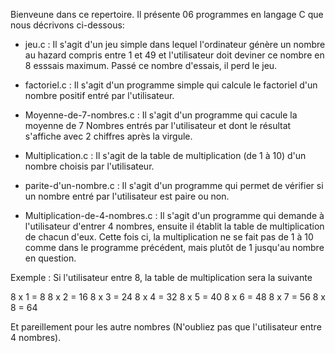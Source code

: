   Bienveune dans ce repertoire. Il présente 06 programmes en langage C que nous décrivons ci-dessous:
  
  * jeu.c : Il s'agit d'un jeu simple dans lequel l'ordinateur génère un nombre au hazard compris entre 1 et 49 et l'utilisateur doit deviner ce nombre en 8 esssais maximum. Passé ce nombre d'essais, il perd le jeu.
  
  
  * factoriel.c : Il s'agit d'un programme simple qui calcule le factoriel d'un nombre positif entré par l'utilisateur.
  
  
  * Moyenne-de-7-nombres.c : Il s'agit d'un programme qui cacule la moyenne de 7 Nombres entrés par l'utilisateur et dont le résultat s'affiche avec 2 chiffres après la virgule.
  
  
  * Multiplication.c : Il s'agit de la table de multiplication (de 1 à 10) d'un nombre choisis par l'utilisateur.
  
  
  * parite-d'un-nombre.c : Il s'agit d'un programme qui permet de vérifier si un nombre entré par l'utilisateur est paire ou non.
  
  
 * Multiplication-de-4-nombres.c : Il s'agit d'un programme qui demande à l'utilisateur d'entrer 4 nombres, ensuite il établit la table de multiplication de chacun d'eux. Cette fois ci, la multiplication ne se fait pas de 1 à 10 comme dans le programme précédent, mais plutôt de 1 jusqu'au nombre en question.
  
  Exemple : Si l'utilisateur entre 8, la table de multiplication sera la suivante
  
  8 x 1 = 8
  8 x 2 = 16
  8 x 3 = 24
  8 x 4 = 32
  8 x 5 = 40
  8 x 6 = 48
  8 x 7 = 56
  8 x 8 = 64
  
  Et pareillement pour les autre nombres (N'oubliez pas que l'utilisateur entre 4 nombres).
   
   
   
